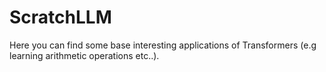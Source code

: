 # ScratchLLM
Here you can find some base interesting applications of Transformers (e.g learning arithmetic operations etc..).
